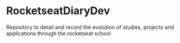 # RocketseatDiaryDev
Repository to detail and record the evolution of studies, projects and applications through the rocketseat school
